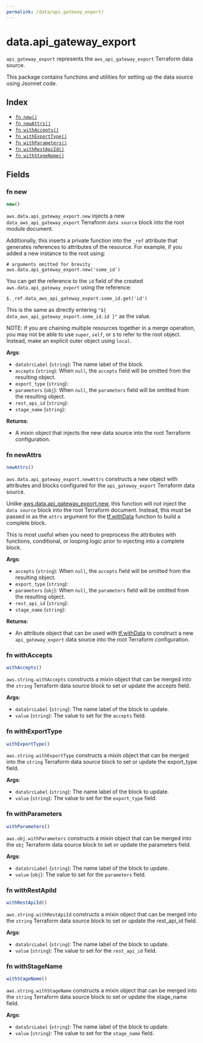 ```yaml
---
permalink: /data/api_gateway_export/
---
```


# data.api_gateway_export

`api_gateway_export` represents the `aws_api_gateway_export` Terraform data source.



This package contains functions and utilities for setting up the data source using Jsonnet code.


## Index

* [`fn new()`](#fn-new)
* [`fn newAttrs()`](#fn-newattrs)
* [`fn withAccepts()`](#fn-withaccepts)
* [`fn withExportType()`](#fn-withexporttype)
* [`fn withParameters()`](#fn-withparameters)
* [`fn withRestApiId()`](#fn-withrestapiid)
* [`fn withStageName()`](#fn-withstagename)

## Fields

### fn new

```ts
new()
```


`aws.data.api_gateway_export.new` injects a new `data_aws_api_gateway_export` Terraform `data source`
block into the root module document.

Additionally, this inserts a private function into the `_ref` attribute that generates references to attributes of the
resource. For example, if you added a new instance to the root using:

    # arguments omitted for brevity
    aws.data.api_gateway_export.new('some_id')

You can get the reference to the `id` field of the created `aws.data.api_gateway_export` using the reference:

    $._ref.data_aws_api_gateway_export.some_id.get('id')

This is the same as directly entering `"${ data_aws_api_gateway_export.some_id.id }"` as the value.

NOTE: if you are chaining multiple resources together in a merge operation, you may not be able to use `super`, `self`,
or `$` to refer to the root object. Instead, make an explicit outer object using `local`.

**Args**:
  - `dataSrcLabel` (`string`): The name label of the block.
  - `accepts` (`string`):  When `null`, the `accepts` field will be omitted from the resulting object.
  - `export_type` (`string`): 
  - `parameters` (`obj`):  When `null`, the `parameters` field will be omitted from the resulting object.
  - `rest_api_id` (`string`): 
  - `stage_name` (`string`): 

**Returns**:
- A mixin object that injects the new data source into the root Terraform configuration.


### fn newAttrs

```ts
newAttrs()
```


`aws.data.api_gateway_export.newAttrs` constructs a new object with attributes and blocks configured for the `api_gateway_export`
Terraform data source.

Unlike [aws.data.api_gateway_export.new](#fn-apigatewayexportnew), this function will not inject the `data source`
block into the root Terraform document. Instead, this must be passed in as the `attrs` argument for the
[tf.withData](https://github.com/tf-libsonnet/core/tree/main/docs#fn-withdata) function to build a complete block.

This is most useful when you need to preprocess the attributes with functions, conditional, or looping logic prior to
injecting into a complete block.

**Args**:
  - `accepts` (`string`):  When `null`, the `accepts` field will be omitted from the resulting object.
  - `export_type` (`string`): 
  - `parameters` (`obj`):  When `null`, the `parameters` field will be omitted from the resulting object.
  - `rest_api_id` (`string`): 
  - `stage_name` (`string`): 

**Returns**:
  - An attribute object that can be used with [tf.withData](https://github.com/tf-libsonnet/core/tree/main/docs#fn-withdata) to construct a new `api_gateway_export` data source into the root Terraform configuration.


### fn withAccepts

```ts
withAccepts()
```

`aws.string.withAccepts` constructs a mixin object that can be merged into the `string`
Terraform data source block to set or update the accepts field.



**Args**:
  - `dataSrcLabel` (`string`): The name label of the block to update.
  - `value` (`string`): The value to set for the `accepts` field.


### fn withExportType

```ts
withExportType()
```

`aws.string.withExportType` constructs a mixin object that can be merged into the `string`
Terraform data source block to set or update the export_type field.



**Args**:
  - `dataSrcLabel` (`string`): The name label of the block to update.
  - `value` (`string`): The value to set for the `export_type` field.


### fn withParameters

```ts
withParameters()
```

`aws.obj.withParameters` constructs a mixin object that can be merged into the `obj`
Terraform data source block to set or update the parameters field.



**Args**:
  - `dataSrcLabel` (`string`): The name label of the block to update.
  - `value` (`obj`): The value to set for the `parameters` field.


### fn withRestApiId

```ts
withRestApiId()
```

`aws.string.withRestApiId` constructs a mixin object that can be merged into the `string`
Terraform data source block to set or update the rest_api_id field.



**Args**:
  - `dataSrcLabel` (`string`): The name label of the block to update.
  - `value` (`string`): The value to set for the `rest_api_id` field.


### fn withStageName

```ts
withStageName()
```

`aws.string.withStageName` constructs a mixin object that can be merged into the `string`
Terraform data source block to set or update the stage_name field.



**Args**:
  - `dataSrcLabel` (`string`): The name label of the block to update.
  - `value` (`string`): The value to set for the `stage_name` field.

